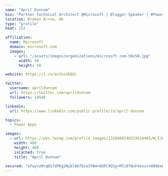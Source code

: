 ```yaml
---
name: "April Dunnam"
bio: "Partner Technical Architect @Microsoft | Blogger-Speaker | #PowerApps, #PowerAutomate, #Office365, #SharePoint | #WIT | #Karaoke Queen"
location: Broken Arrow, OK
type: "profile"
heat: 152

affiliation:
  name: Microsoft
  domain: microsoft.com
  images:
    - url: "/assets/images/organizations/microsoft.com-50x50.jpg"
      width: 50
      height: 50

website: https://t.co/enJuiGEQZc

twitter:
  username: aprildunnam
  url: https://twitter.com/aprildunnam
  followers: 14548

linkedin:
  url: https://www.linkedin.com/public-profile/in/april-dunnam

topics:
  - Power Apps

images:
  - url: https://pbs.twimg.com/profile_images/1326986540329918465/W_IJ6Ih2_400x400.jpg
    width: 400
    height: 400
    isCached: true
    title: "April Dunnam"

secured: "eTwynzMtqDS7dPKg2NyblB6fDiw3YN4+8OPC9QSg+M7c8TWuF4oxsr+8N96eD2XLuAiFXUknMfZNci/u3il3byJbB6NxfYkq8nM2F8KyyoWSRWS49wIsVJ8PZXOM47r7qb3WjtvkPrwYK9o+E5fbEegHBeNJ9eVjzYUWBD8GjQhGIOIRDJxyG1Db2bfOuaUfyHEIM6VDY1In/Z9EODTQdTbtINtUtm/9yKQW/9VV8c4YjZC3zkITh6aT6zd6uXpVRlqLhygPnr31/vHffla77kDk/c89TT/ErT2fRNHxZkQD4NJ+n20P0Yrrd97ITMYqHWv3LMVOGx+lgYnLqEEHKRgBCuEW4VUdmxTu/nsHm8rhLuSlhW6CG6g4oaP23JMNzmJ19bKyRynX7q9eOFz+HBSvjF1DUjAbLma25eh0qFg=;47OJcLFEsUQt7kASvChPyg=="
---
```


